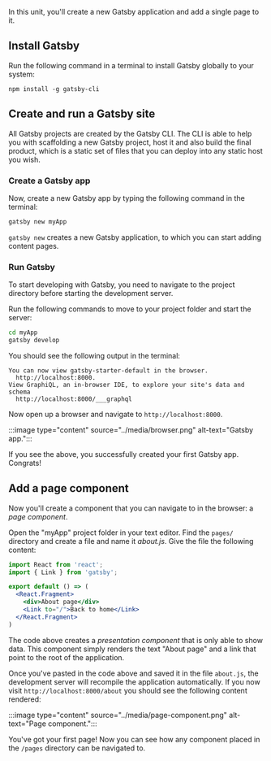 In this unit, you'll create a new Gatsby application and add a single page to it.

## Install Gatsby

Run the following command in a terminal to install Gatsby globally to your system:

```console
npm install -g gatsby-cli
```

## Create and run a Gatsby site

All Gatsby projects are created by the Gatsby CLI. The CLI is able to help you with scaffolding a new Gatsby project, host it and also build the final product, which is a static set of files that you can deploy into any static host you wish.

### Create a Gatsby app

Now, create a new Gatsby app by typing the following command in the terminal:

```bash
gatsby new myApp
```

`gatsby new` creates a new Gatsby application, to which you can start adding content pages.

### Run Gatsby

To start developing with Gatsby, you need to navigate to the project directory before starting the development server.

Run the following commands to move to your project folder and start the server:

```bash
cd myApp
gatsby develop
```

You should see the following output in the terminal:

```output
You can now view gatsby-starter-default in the browser.
  http://localhost:8000.
View GraphiQL, an in-browser IDE, to explore your site's data and schema
  http://localhost:8000/___graphql
```

Now open up a browser and navigate to `http://localhost:8000`.

:::image type="content" source="../media/browser.png" alt-text="Gatsby app.":::

If you see the above, you successfully created your first Gatsby app. Congrats!

## Add a page component

Now you'll create a component that you can navigate to in the browser: a *page component*.

Open the "myApp" project folder in your text editor. Find the `pages/` directory and create a file and name it *about.js*. Give the file the following content:

```jsx
import React from 'react';
import { Link } from 'gatsby';

export default () => (
  <React.Fragment>
    <div>About page</div>
    <Link to="/">Back to home</Link>
  </React.Fragment>
)
```

The code above creates a *presentation component* that is only able to show data. This component simply renders the text "About page" and a link that point to the root of the application.

Once you've pasted in the code above and saved it in the file `about.js`, the development server will recompile the application automatically. If you now visit `http://localhost:8000/about` you should see the following content rendered:

:::image type="content" source="../media/page-component.png" alt-text="Page component.":::

You've got your first page! Now you can see how any component placed in the `/pages` directory can be navigated to.
